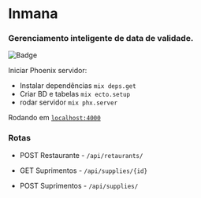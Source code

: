 # Inmana
### Gerenciamento inteligente de data de validade.
![Badge](https://img.shields.io/badge/Elixir-1.11.3%20-green)
  
  
  Iniciar Phoenix servidor:

  * Instalar dependências `mix deps.get`
  * Criar BD e tabelas `mix ecto.setup`
  * rodar servidor `mix phx.server`

Rodando em [`localhost:4000`](http://localhost:4000)

### Rotas
* POST Restaurante - `/api/retaurants/`

*  GET Suprimentos - `/api/supplies/{id}`

*  POST Suprimentos - `/api/supplies/`
